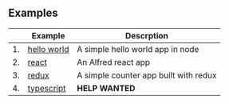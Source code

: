 ## Examples

|     | Example | Descrption |
| --- | ---     | ---        |
| 1.|  [hello world](https://github.com/amilajack/alfred/tree/master/examples/hello-world) | A simple hello world app in node |
| 2.|  [react](https://github.com/amilajack/alfred/tree/master/examples/react) | An Alfred react app |
| 3.|  [redux](https://github.com/amilajack/alfred/tree/master/examples/redux) | A simple counter app built with redux |
| 4.|  [typescript](https://github.com/amilajack/alfred/tree/master/examples/typescript) | **HELP WANTED** |
